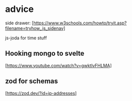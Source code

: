 # advice

side drawer: [https://www.w3schools.com/howto/tryit.asp?filename=tryhow_js_sidenav]

js-joda for time stuff

## Hooking mongo to svelte

[https://www.youtube.com/watch?v=gwktlvFHLMA]

## zod for schemas

[https://zod.dev/?id=ip-addresses]
